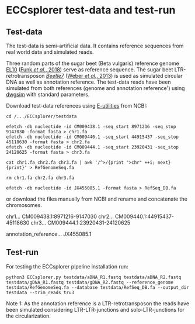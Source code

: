 # ECCsplorer test-data and test-run

## Test-data

The test-data is semi-artificial data. It contains reference sequences from real world data and simulated reads. 

Three random parts of the sugar beet (Beta vulgaris) reference genome [EL10](https://www.ncbi.nlm.nih.gov/assembly/GCA_002917755.1) ([Funk *et al.*, 2018](https://doi.org/10.1111/tpj.13977)) serve as reference sequence. 
The sugar beet LTR-retrotransposon [*Beetle7*](https://www.ncbi.nlm.nih.gov/nuccore/408362947) ([Weber *et al.*, 2013](https://dx.doi.org/10.1186%2F1759-8753-4-8)) is used as simulated circular DNA as well as annotation reference. 
The test-data reads have been simulated from both references (genome and annotation reference¹) using [dwgsim](https://github.com/nh13/DWGSIM) with standard parameters.

Download test-data references using [E-utilities](https://www.ncbi.nlm.nih.gov/books/NBK179288/) from NCBI:

```{bash}
cd /.../ECCsplorer/testdata

efetch -db nucleotide -id CM009438.1 -seq_start 8971216 -seq_stop 9147030 -format fasta > chr1.fa
efetch -db nucleotide -id CM009440.1 -seq_start 44915437 -seq_stop 45118630 -format fasta > chr2.fa
efetch -db nucleotide -id CM009444.1 -seq_start 23920431 -seq_stop 24120625 -format fasta > chr3.fa

cat chr1.fa chr2.fa chr3.fa | awk '/^>/{print ">chr" ++i; next}{print}' > RefGenomeSeq.fa

rm chr1.fa chr2.fa chr3.fa

efetch -db nucleotide -id JX455085.1 -format fasta > RefSeq_DB.fa
```

or download the files manually from NCBI and rename and concatenate the chromosomes.

  chr1... CM009438.1:8971216-9147030
  chr2... CM009440.1:44915437-45118630
  chr3... CM009444.1:23920431-24120625
  
  annotation_reference... JX455085.1
  
## Test-run

For testing the ECCsplorer pipeline installation run:

```{bash}
python3 ECCsplorer.py testdata/aDNA_R1.fastq testdata/aDNA_R2.fastq testdata/gDNA_R1.fastq testdata/gDNA_R2.fastq --reference_genome testdata/RefGenomeSeq.fa --database testdata/RefSeq_DB.fa --output_dir testdata --trim_reads tru3
```

Note 1: As the annotation reference is a LTR-retrotransposon the reads have been simulated considering LTR-LTR-junctions and solo-LTR-junctions for the circularization.

